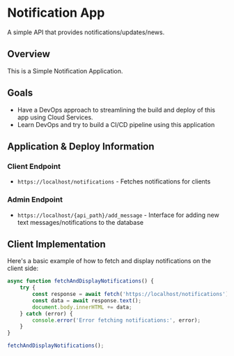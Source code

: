 # Notification App

A simple API that provides notifications/updates/news.

## Overview

This is a Simple Notification Application.

## Goals
- Have a DevOps approach to streamlining the build and deploy of this app using Cloud Services. 
- Learn DevOps and try to build a CI/CD pipeline using this application


## Application & Deploy Information

### Client Endpoint
- `https://localhost/notifications` - Fetches notifications for clients

### Admin Endpoint
- `https://localhost/{api_path}/add_message` - Interface for adding new text messages/notifications to the database

## Client Implementation

Here's a basic example of how to fetch and display notifications on the client side:

```javascript
async function fetchAndDisplayNotifications() {
    try {
        const response = await fetch('https://localhost/notifications');
        const data = await response.text();
        document.body.innerHTML += data;
    } catch (error) {
        console.error('Error fetching notifications:', error);
    }
}

fetchAndDisplayNotifications();
```